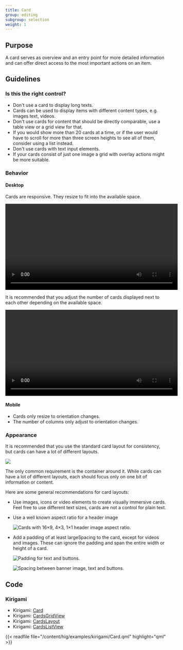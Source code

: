 ```yaml
---
title: Card
group: editing
subgroup: selection
weight: 1
---
```


Purpose
-------

A card serves as overview and an entry point for more detailed
information and can offer direct access to the most important actions on
an item.

Guidelines
----------

### Is this the right control?

-   Don't use a card to display long texts.
-   Cards can be used to display items with different content types,
    e.g. images text, videos.
-   Don't use cards for content that should be directly comparable, use
    a table view or a grid view for that.
-   If you would show more than 20 cards at a time, or if the user would
    have to scroll for more than three screen heights to see all of
    them, consider using a list instead.
-   Don't use cards with text input elements.
-   If your cards consist of just one image a grid with overlay actions
    might be more suitable.

### Behavior

#### Desktop

Cards are responsive. They resize to fit into the available space.

<video autoplay controls 
   src="https://cdn.kde.org/hig/video/20201125/CardLayout1.webm" loop="true" 
   playsinline="true" width="536" onended="this.play()" class="border"></video>


It is recommended that you adjust the number of cards displayed next to
each other depending on the available space.

<video autoplay controls 
   src="https://cdn.kde.org/hig/video/20201125/CardLayout2.webm" loop="true" 
   playsinline="true" width="536" onended="this.play()" class="border"></video>

#### Mobile

-   Cards only resize to orientation changes.
-   The number of columns only adjust to orientation changes.

### Appearance

It is recommended that you use the standard card layout for consistency,
but cards can have a lot of different layouts.

![](/hig/Card6.png)

The only common requirement is the container around it. While cards can
have a lot of different layouts, each should focus only on one bit of
information or content.

Here are some general recommendations for card layouts:

-   Use images, icons or video elements to create visually immersive
    cards. Feel free to use different text sizes, cards are not a
    control for plain text.

-   Use a well known aspect ratio for a header image

    ![Cards with 16×9, 4×3, 1×1 header image aspect
    ratio.](/hig/Card5.png)

-   Add a padding of at least largeSpacing to the card, except for
    videos and images. These can ignore the padding and span the entire
    width or height of a card.

    ![Padding for text and buttons.](/hig/Card2.png)

    ![Spacing between banner image, text and buttons.](/img/Card7.png)

Code
----

### Kirigami

- Kirigami: [Card](docs:kirigami2;Card)
- Kirigami: [CardsGridView](docs:kirigami2;CardsGridView)
- Kirigami: [CardsLayout](docs:kirigami2;CardsLayout)
- Kirigami: [CardsListView](docs:kirigami2;CardsListView)

{{< readfile file="/content/hig/examples/kirigami/Card.qml" highlight="qml" >}}
